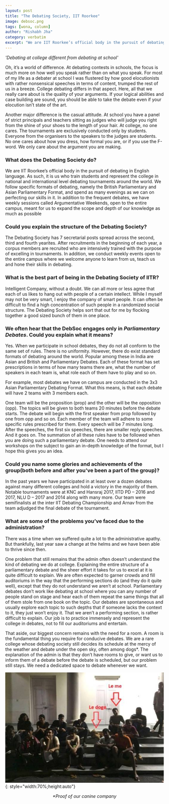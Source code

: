 ```yaml
---
layout: post
title: "The Debating Society, IIT Roorkee"
image: debsoc.png
tags: [wona, column]
author: "Rishabh Jha"
category: verbatim
excerpt: "We are IIT Roorkee’s official body in the pursuit of debating in English language. As such, it is us who train students and represent the college in national and international level debating tournaments around the world. We follow specific formats of debating, namely the British Parliamentary and Asian Parliamentary Format, and spend as many evenings as we can on perfecting our skills in it."
---
```


*'Debating at college different from debating at school'*

Oh, it’s a world of difference. At debating contests in schools, the focus is much more on how well you speak rather than on what you speak. For most of my life as a debater at school I was flustered by how good elocutionists with rather nonsensical speeches in terms of content, trumped the rest of us in a breeze. College debating differs in that aspect. Here, all that we really care about is the quality of your arguments. If your logical abilities and case building are sound, you should be able to take the debate even if your elocution isn’t state of the art.

Another major difference is the casual attitude. At school you have a panel of strict principals and teachers sitting as judges who will judge you right from the shine of your shoes to the length of your hair. At college, no one cares. The tournaments are exclusively conducted only by students. Everyone from the organisers to the speakers to the judges are students. No one cares about how you dress, how formal you are, or if you use the F-word. We only care about the argument you are making. 

### What does the Debating Society do?

We are IIT Roorkee’s official body in the pursuit of debating in English language. As such, it is us who train students and represent the college in national and international level debating tournaments around the world. We follow specific formats of debating, namely the British Parliamentary and Asian Parliamentary Format, and spend as many evenings as we can on perfecting our skills in it. In addition to the frequent debates, we have weekly sessions called Argumentative Weekends, open to the entire campus, meant for us to expand the scope and depth of our knowledge as much as possible

### Could you explain the structure of the Debating Society?

The Debating Society has 7 secretarial posts spread across the second, third and fourth yearites. After recruitments in the beginning of each year, a corpus members are recruited who are intensively trained with the purpose of excelling in tournaments.
In addition, we conduct weekly events open to the entire campus where we welcome anyone to learn from us, teach us and hone their skills in debating.

### What is the best part of being in the Debating Society of IITR?

Intelligent Company, without a doubt. We can all more or less agree that each of us likes to hang out with people of a certain intellect. While I myself may not be very smart, I enjoy the company of smart people. It can often be difficult to find a high concentration of such people in a randomized social structure. The Debating Society helps sort that out for me by flocking together a good sized bunch of them in one place.

### We often hear that the DebSoc engages only in *Parliamentary Debates*. Could you explain what it means?

Yes. When we participate in school debates, they do not all conform to the same set of rules. There is no uniformity.
However, there do exist standard formats of debating around the world. Popular among these in India are Asian and British and Parliamentary Debates. Each of these format has set prescriptions in terms of how many teams there are, what the number of speakers in each team is, what role each of them have to play and so on.

For example, most debates we have on campus are conducted in the 3x3 Asian Parliamentary Debating Format. What this means, is that each debate will have 2 teams with 3 members each.

One team will be the proposition (prop) and the other will be the opposition (opp). The topics will be given to both teams 20 minutes before the debate starts. The debate will begin with the first speaker from prop followed by one from opp and so on. Each member of the team will adhere to some specific rules prescribed for them. Every speech will be 7 minutes long. After the speeches, the first six speeches, there are smaller reply speeches. And it goes on. 
The summation of all these rules have to be followed when you are doing such a parliamentary debate. One needs to attend our workshops on the subject to gain an in-depth knowledge of the format, but I hope this gives you an idea.

### Could you name some glories and achievements of the group(both before and after you’ve been a part of the group)?

In the past years we have participated in at least over a dozen debates against many different colleges and hold a victory in the majority of them. Notable tournaments were at KNC and Hansraj 2017, IITD PD – 2016 and 2017, NLU D – 2017 and 2014 along with many more.  Our team were semifinalists at the inter IIT Debating Championship and Arnav from the team adjudged the final debate of the tournament.
 
### What are some of the problems you’ve faced due to the administration?

There was a time when we suffered quite a lot to the administrative apathy. But thankfully, last year saw a change at the helms and we have been able to thrive since then.

One problem that still remains that the admin often doesn’t understand the kind of debating we do at college. Explaining the entire structure of a parliamentary debate and the sheer effort it takes for us to excel at it is quite difficult to explain. We are often expected to garner crowds and fill auditoriums in the way that the performing sections do (and they do it quite well), except that they do not understand we aren’t at school. Parliamentary debates don’t work like debating at school where you can any number of people stand on stage and hear each of them repeat the same things that all of them stole from one book on the topic. Our debates are spontaneous and usually explore each topic to such depths that if someone lacks the context to it, they just won’t enjoy it. That we aren’t a performing section, is rather difficult to explain. Our job is to practice immensely and represent the college in debates, not to fill our auditoriums and entertain.

That aside, our biggest concern remains with the need for a room. A room is the fundamental thing you require for conducive debates. We are a rare college whose debating society still decides its schedule at the mercy of the weather and debate under the open sky, often among dogs*. The explanation of the admin is that they don’t have rooms to give, or want us to inform them of a debate before the debate is scheduled, but our problem still stays. We need a dedicated space to debate whenever we want.

![pic2](/images/posts/debsoc_canine.jpg){: style="width:70%;height:auto"}
<center><i>*Proof of our canine company</i><center>
